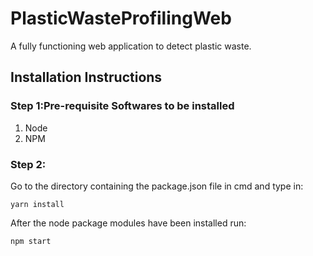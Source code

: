# PlasticWasteProfilingWeb
A fully functioning web application to detect plastic waste.

## Installation Instructions

### Step 1:Pre-requisite Softwares to be installed
1. Node 
2. NPM 

### Step 2:
Go to the directory containing the package.json file in cmd and type in:

    yarn install

After the node package modules have been installed run:
 
    npm start
    


